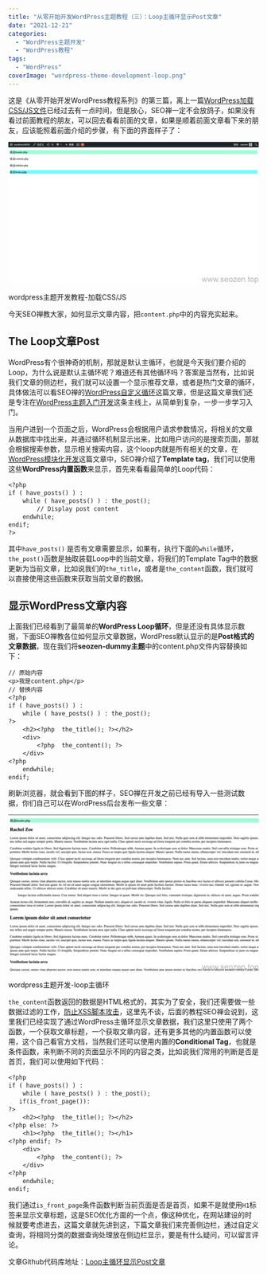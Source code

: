 ```yaml
---
title: "从零开始开发WordPress主题教程（三）：Loop主循环显示Post文章"
date: "2021-12-21"
categories: 
  - "WordPress主题开发"
  - "WordPress教程"
tags: 
  - "WordPress"
coverImage: "wordpress-theme-development-loop.png"
---
```


这是《从零开始开发WordPress教程系列》的第三篇，离上一篇[WordPress加载CSS/JS文件](https://www.seozen.top/wordpress-theme-development-load-css-js-functions.html)已经过去有一点时间，但是放心，SEO禅一定不会放鸽子，如果没有看过前面教程的朋友，可以回去看看前面的文章，如果是顺着前面文章看下来的朋友，应该能照着前面介绍的步骤，有下面的界面样子了：

![wordpress主题开发-第二节](images/wordpress主题开发-第二节-1024x577.png)

wordpress主题开发教程-加载CSS/JS

今天SEO禅教大家，如何显示文章内容，把`content.php`中的内容充实起来。

## The Loop文章Post

WordPress有个很神奇的机制，那就是默认主循环，也就是今天我们要介绍的Loop，为什么说是默认主循环呢？难道还有其他循环吗？答案是当然有，比如说我们文章的侧边栏，我们就可以设置一个显示推荐文章，或者是热门文章的循环，具体做法可以看SEO禅的[WordPress自定义循环](https://www.seozen.top/wordpress-customize-main-query.html)这篇文章，但是这篇文章我们还是专注在[WordPress主题入门开发](https://www.seozen.top/wordpress-theme-development)这条主线上，从简单到复杂，一步一步学习入门。

当用户进到一个页面之后，WordPress会根据用户请求参数情况，将相关的文章从数据库中找出来，并通过循环机制显示出来，比如用户访问的是搜索页面，那就会根据搜索参数，显示相关搜索内容，这个loop内就是所有相关的文章，在[WordPress模块化开发](https://www.seozen.top/wordpress-theme-development-modularization.html)这篇文章中，SEO禅介绍了**Template tag**，我们可以使用这些**WordPress内置函数**来显示，首先来看看最简单的Loop代码：

```
<?php 
if ( have_posts() ) : 
    while ( have_posts() ) : the_post(); 
        // Display post content
    endwhile; 
endif; 
?>
```

其中`have_posts()` 是否有文章需要显示，如果有，执行下面的`while`循环，`the_post()`函数是抽取装载Loop中的当前文章，将我们的Template Tag中的数据更新为当前文章，比如说我们的`the_title`，或者是`the_content`函数，我们就可以直接使用这些函数来获取当前文章的数据。

## 显示WordPress文章内容

上面我们已经看到了最简单的**WordPress Loop循环**，但是还没有具体显示数据，下面SEO禅教各位如何显示文章数据，WordPress默认显示的是**Post格式的文章数据**，现在我们将**seozen-dummy主题**中的content.php文件内容替换如下：

```
// 原始内容
<p>我是content.php</p>
// 替换内容
<?php 
if ( have_posts() ) : 
    while ( have_posts() ) : the_post(); 
?>
    <h2><?php  the_title(); ?></h2>
    <div>
        <?php  the_content(); ?> 
    </div>
<?php
    endwhile; 
endif; 
```

刷新浏览器，就会看到下图的样子，SEO禅在开发之前已经有导入一些测试数据，你们自己可以在WordPress后台发布一些文章：

![wordpress主题开发-loop主循环](images/wordpress主题开发-loop主循环-1024x638.png)

wordpress主题开发-loop主循环

`the_content`函数返回的数据是HTML格式的，其实为了安全，我们还需要做一些数据过滤的工作，[防止XSS脚本攻击](https://www.seozen.top/web-seo-security-xss-2021.html)，这里先不谈，后面的教程SEO禅会说到，这里我们已经实现了通过WordPress主循环显示文章数据，我们这里只使用了两个函数，一个获取文章标题，一个获取文章内容，还有更多其他的内置函数可以使用，这个自己看官方文档，当然我们还可以使用内置的**Conditional Tag**，也就是条件函数，来判断不同的页面显示不同的内容之类，比如说我们常用的判断是否是首页，我们可以使用如下代码：

```
<?php 
if ( have_posts() ) : 
    while ( have_posts() ) : the_post(); 
   if(is_front_page()):
?>
    <h2><?php  the_title(); ?></h2>
<?php else: ?>
    <h1><?php  the_title(); ?></h1>
<?php endif; ?>  
    <div>
        <?php  the_content(); ?> 
    </div>
<?php
    endwhile; 
endif; 
```

我们通过`is_front_page`条件函数判断当前页面是否是首页，如果不是就使用`H1`标签来显示文章标题，这是SEO优化方面的一个点，像这种优化，在网站建设的时候就要考虑进去，这篇文章就先讲到这，下篇文章我们来完善侧边栏，通过自定义查询，将相同分类的数据查询处理放在侧边栏显示，要是有什么疑问，可以留言评论。

文章Github代码库地址：[Loop主循环显示Post文章](https://github.com/HelloYu/seozen-dummy/tree/03-Loop%E4%B8%BB%E5%BE%AA%E7%8E%AF%E6%98%BE%E7%A4%BAPost%E6%96%87%E7%AB%A0)
